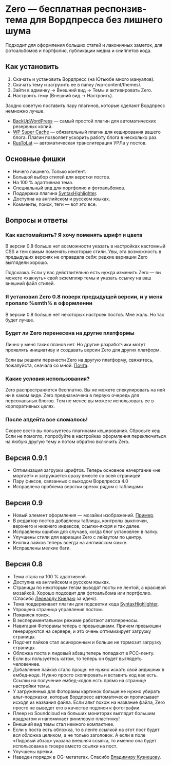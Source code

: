 # Zero — бесплатная респонзив-тема для Вордпресса без лишнего шума

Подходит для оформления больших статей и лаконичных заметок, для фотоальбомов и портфолио, публикации медиа и сниппетов кода.

## Как установить

1. Скачать и установить Вордпресс (на Ютьюбе много мануалов).
2. Скачать тему и загрузить ее в папку /wp-content/themes/.
3. Зайти в админку → Внешний вид → Темы и активировать Zero.
4. Настроить тему (Внешний вид → Настроить).

Заодно советую поставить пару плагинов, которые сделают Вордпресс немножко лучше.

* [BackUpWordPress](http://wordpress.org/plugins/backupwordpress/) — самый простой плагин для автоматических резервных копий.
* [WP Super Cache](http://wordpress.org/plugins/wp-super-cache/) — обязательный плагин для кеширования вашего блога. Плагин позволяет ускорить работу блога в несколько раз.
* [RusToLat](http://wordpress.org/extend/plugins/rustolat/) — автоматическая транслитерация УРЛа у постов.

## Основные фишки

* Ничего лишнего. Только контент.
* Большой выбор стилей для верстки постов.
* На 100 % адаптивная тема.
* Специальный вид для портфолио и фотоальбомов.
* Поддержка плагина [SyntaxHighlighter](http://wordpress.org/plugins/syntaxhighlighter/).
* Доступна на английском и русском языках.
* Комменты, поиск, теги — вот это все.

## Вопросы и ответы

### Как кастомайзить? Я хочу поменять шрифт и цвета

В версии 0.8 больше нет возможности указать в настройках кастомный CSS и тем самым поменять некоторые стили. Увы, эта возможность в предыдущих версиях не оправдала себя: редкие вариации Zero выглядели хорошо.

Подсказка. Если у вас действительно есть нужда изменить Zero — вы можете «хакнуть» свой экземпляр темы и указать ссылку на ваш внешний файл стилей.

### Я установил Zero 0.8 поверх предыдущей версии, и у меня пропало %smth% в оформлении

В версии 0.8 больше нет некоторых настроек постов. Мне жаль. Но так будет лучше.

### Будет ли Zero перенесена на другие платформы

Лично у меня таких планов нет. Но другие разработчики могут проявлять инициативу и создавать версии Zero для других платформ.

Если вы решили перенести Zero на другую платформу, свяжитесь, пожалуйста, сначала со мной. [Почта](mailto:cherenkevich.com@gmail.com).

### Какие условия использования?

Zero распространяется бесплатно. Вы не можете спекулировать на ней ни в каком виде. Zero предназначена в первую очередь для персональных блогов. Тем не менее вы можете использовать ее в корпоративных целях.

### После апдейта все сломалось!

Скорее всего вы пользуетесь плагинами кеширования. Сбросьте кеш. Если не помогло, попробуйте в настройках оформления переключиться на любую другую тему и потом обратно включить Zero.

## Версия 0.9.1

* Оптимизация загрузки шрифтов. Теперь основное начертание «не моргает» и загружается сразу вместе со всей страницей
* Пару фиксов, связанных с выходом Вордпресса 4.0
* Исправлена проблема верстки врезок рядом с таблицами

## Версия 0.9

* Новый элемент оформления — мозайки изображений. [Пример](http://cherenkevich.com/blog/bg60/).
* В редактор постов добавлены таблицы, контролы выключки, верхнего и нижнего индексов, ссылки-якоря и так далее. 
* Исправлены ошибки для случаев, когда блог установлен в папку.
* Улучшены стили для вариации Zero с лейаутом по центру.
* Кнопки лайков теперь всегда на английском языке.
* Исправлены мелкие баги.

## Версия 0.8

* Тема стала на 100 % адаптивной.
* Доступна на английском и русском языках.
* Страницы по некоторым тегам выводят посты не лентой, а красивой мозайкой. Хорошо подходит для фотоальбома или портфолио. (Спасибо [Леонарду Киндаю](https://twitter.com/kinday) за идею).
* Тема поддерживает плагин для подсветки кода [SyntaxHighlighter](http://wordpress.org/plugins/syntaxhighlighter/).
* Упрощена страница управления постом.
* Появился поиск.
* В экспериментальном режиме работают автопереносы.
* Навигация Фоторамы теперь с превьюшками. Причем превьюшки генерируются на сервере, и это очень оптимизирует загрузку страницы.
* Подсчет лайков стал асинхронным и больше не тормозит загрузку страницы.
* Обложка поста и лидовый абзац теперь попадают в РСС-ленту.
* Если вы пользуетесь катом, то теперь он будет выглядеть человечнее.
* Добавление лайков стало проще: не нужно искать свой айдишник в ембед-коде. Нужно просто скопировать и вставить код как есть. Ссылки на получение ембед-кодов есть прямо на странице настройки темы.
* У загруженных для Фоторамы картинок больше не нужно убирать альт-подсказки, которые Вордпресс автоматически прописывает исходя из названия файла. Если альт похож на название файла, Zero просто не выведет его в качестве подписи к фотографии.
* Плеер из Soundcloud на больших мониторах выглядит большим квадратом и напоминает виниловую пластинку!
* Внешний вид темы стал немного компактнее.
* Если у поста есть обложка, то в ленте ссылкой на этот пост будет вся обложка целиком, а не только заголовок. А если в поле «Лидовый абзац» указана внешняя ссылка, то именно она будет использована в тизере вместо ссылки на пост.
* Улучшены врезки.
* Наведен порядок в OG-метатегах. Спасибо [Владимиру Кузнецову](https://github.com/mistakster).

